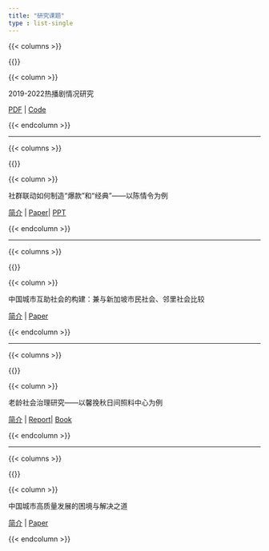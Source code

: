 ```yaml
---
title: "研究课题"
type : list-single
---
```

{{< columns >}}

{{<figure-a src="https://animalcorner.org/wp-content/uploads/2020/07/Japanese-Dog-Breeds-Akita.jpg" link="/" >}}

{{< column >}}

2019-2022热播剧情况研究 

[PDF](/files/I-20.Jiang.Zhuoyu.pdf) | [Code](https://github.com/)

{{< endcolumn >}}

---
{{< columns >}}

{{<figure-a src="https://animalcorner.org/wp-content/uploads/2020/07/Japanese-Dog-Breeds-Akita.jpg" link="/" >}}

{{< column >}}

社群联动如何制造“爆款”和“经典”——以陈情令为例

[简介]() | [Paper]()| [PPT](/files/1.pptx) 

{{< endcolumn >}}

---
{{< columns >}}

{{<figure-a src="https://animalcorner.org/wp-content/uploads/2020/07/Japanese-Dog-Breeds-Akita.jpg" link="/" >}}

{{< column >}}

中国城市互助社会的构建：兼与新加坡市民社会、邻里社会比较

[简介]() | [Paper](/files/4_2.pdf) 

{{< endcolumn >}}

---
{{< columns >}}

{{<figure-a src="https://animalcorner.org/wp-content/uploads/2020/07/Japanese-Dog-Breeds-Akita.jpg" link="/" >}}

{{< column >}}

老龄社会治理研究——以馨挽秋日间照料中心为例

[简介]() | [Report](/files/3_2_xwq.docx)| [Book](3_2_shu.doc)

{{< endcolumn >}}

---
{{< columns >}}

{{<figure-a src="https://animalcorner.org/wp-content/uploads/2020/07/Japanese-Dog-Breeds-Akita.jpg" link="/" >}}

{{< column >}}

中国城市高质量发展的困境与解决之道

[简介]() | [Paper](/files/5_2.doc) 

{{< endcolumn >}}